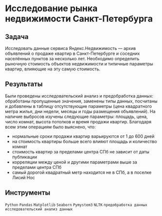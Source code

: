 # Исследование рынка недвижимости Санкт-Петербурга

## Задача 

Исследовать данные сервиса Яндекс.Недвижимость — архив объявлений о продаже квартир в Санкт-Петербурге и соседних населённых пунктов за несколько лет. 
Необходимо определить рыночную стоимость объектов недвижимости и типичные параметры квартир, влияющие на эту самую стоимость. 

## Результаты

Были проведены исследовательский анализ и предобработка данных: обработаны пропущенные значения, заменены типы данных, посчитаны и добавлены в таблицу отсутствующие параметры (цена квадратного метра жилья, дни недели, месяцы и годы размещения объявлений).
На наличие выбросов изучены следующие параметры: площадь, цена, число комнат, высота потолков и время продажи квартир. 
Благодаря всем этим операциям было выяснено, что: 
- нормальные сроки продажи квартир варьируются от 1 до 600 дней 
- на стоимость квартиры больше всего влияют площадь и количество комнат 
- стоимость квартир за пределами центра СПб не зависит от даты публикации
- корреляции между ценой и другими параметрами выше за пределами центра СПб
- самый дорогой квадратный метр находится не в СПб, а в поселке Лисий Нос

## Инструменты

`Python` `Pandas` `Matplotlib` `Seaborn` `Pymystem3` `NLTK` `предобработка данных` `исследовательский анализ данных`

